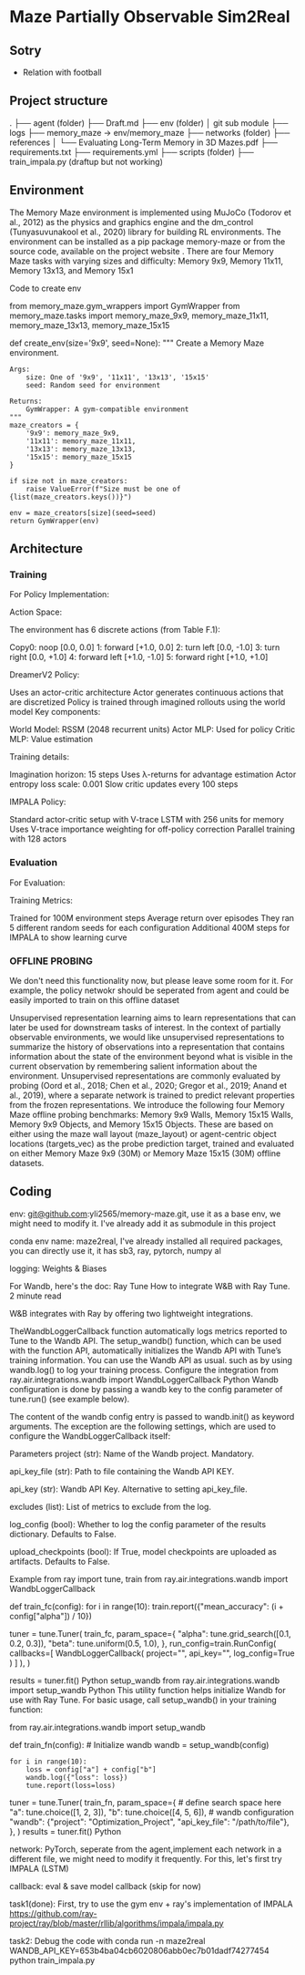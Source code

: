 # Maze Partially Observable Sim2Real

## Sotry

- Relation with football

## Project structure

.
├── agent (folder)
├── Draft.md
├── env (folder)
│   git sub module
├── logs
├── memory_maze -> env/memory_maze
├── networks (folder)
├── references
│   └── Evaluating Long-Term Memory in 3D Mazes.pdf
├── requirements.txt
├── requirements.yml
├── scripts (folder)
├── train_impala.py (draftup but not working)
## Environment

The Memory Maze environment is implemented using MuJoCo (Todorov et al., 2012) as the physics
and graphics engine and the dm_control (Tunyasuvunakool et al., 2020) library for building RL
environments. The environment can be installed as a pip package memory-maze or from the source
code, available on the project website . There are four Memory Maze tasks with varying sizes and
difficulty: Memory 9x9, Memory 11x11, Memory 13x13, and Memory 15x1

Code to create env 

from memory_maze.gym_wrappers import GymWrapper
from memory_maze.tasks import memory_maze_9x9, memory_maze_11x11, memory_maze_13x13, memory_maze_15x15

def create_env(size='9x9', seed=None):
    """
    Create a Memory Maze environment.
    
    Args:
        size: One of '9x9', '11x11', '13x13', '15x15'
        seed: Random seed for environment
    
    Returns:
        GymWrapper: A gym-compatible environment
    """
    maze_creators = {
        '9x9': memory_maze_9x9,
        '11x11': memory_maze_11x11, 
        '13x13': memory_maze_13x13,
        '15x15': memory_maze_15x15
    }
    
    if size not in maze_creators:
        raise ValueError(f"Size must be one of {list(maze_creators.keys())}")
        
    env = maze_creators[size](seed=seed)
    return GymWrapper(env)

## Architecture
### Training
For Policy Implementation:

Action Space:

The environment has 6 discrete actions (from Table F.1):

Copy0: noop [0.0, 0.0]
1: forward [+1.0, 0.0]
2: turn left [0.0, -1.0]
3: turn right [0.0, +1.0]
4: forward left [+1.0, -1.0]
5: forward right [+1.0, +1.0]

DreamerV2 Policy:

Uses an actor-critic architecture
Actor generates continuous actions that are discretized
Policy is trained through imagined rollouts using the world model
Key components:

World Model: RSSM (2048 recurrent units)
Actor MLP: Used for policy
Critic MLP: Value estimation

Training details:

Imagination horizon: 15 steps
Uses λ-returns for advantage estimation
Actor entropy loss scale: 0.001
Slow critic updates every 100 steps

IMPALA Policy:

Standard actor-critic setup with V-trace
LSTM with 256 units for memory
Uses V-trace importance weighting for off-policy correction
Parallel training with 128 actors
### Evaluation
For Evaluation:

Training Metrics:

Trained for 100M environment steps
Average return over episodes
They ran 5 different random seeds for each configuration
Additional 400M steps for IMPALA to show learning curve

### OFFLINE PROBING
We don't need this functionality now, but please leave some room for it. For example, the policy netwokr should be seperated from agent and could be easily imported to train on this offline dataset

Unsupervised representation learning aims to learn representations that can later be used for downstream tasks of interest. In the context of partially observable environments, we would like unsupervised representations to summarize the history of observations into a representation that contains
information about the state of the environment beyond what is visible in the current observation by
remembering salient information about the environment. Unsupervised representations are commonly
evaluated by probing (Oord et al., 2018; Chen et al., 2020; Gregor et al., 2019; Anand et al., 2019),
where a separate network is trained to predict relevant properties from the frozen representations.
We introduce the following four Memory Maze offline probing benchmarks: Memory 9x9 Walls,
Memory 15x15 Walls, Memory 9x9 Objects, and Memory 15x15 Objects. These are based on either
using the maze wall layout (maze_layout) or agent-centric object locations (targets_vec) as
the probe prediction target, trained and evaluated on either Memory Maze 9x9 (30M) or Memory
Maze 15x15 (30M) offline datasets.

## Coding

env: git@github.com:yli2565/memory-maze.git, use it as a base env, we might need to modify it. I've already add it as submodule in this project

conda env name: maze2real, I've already installed all required packages, you can directly use it, it has sb3, ray, pytorch, numpy al

logging: Weights & Biases 

For Wandb, here's the doc:
Ray Tune
How to integrate W&B with Ray Tune.
  2 minute read  

W&B integrates with Ray by offering two lightweight integrations.

TheWandbLoggerCallback function automatically logs metrics reported to Tune to the Wandb API.
The setup_wandb() function, which can be used with the function API, automatically initializes the Wandb API with Tune’s training information. You can use the Wandb API as usual. such as by using wandb.log() to log your training process.
Configure the integration
from ray.air.integrations.wandb import WandbLoggerCallback
Python
Wandb configuration is done by passing a wandb key to the config parameter of tune.run() (see example below).

The content of the wandb config entry is passed to wandb.init() as keyword arguments. The exception are the following settings, which are used to configure the WandbLoggerCallback itself:

Parameters
project (str): Name of the Wandb project. Mandatory.

api_key_file (str): Path to file containing the Wandb API KEY.

api_key (str): Wandb API Key. Alternative to setting api_key_file.

excludes (list): List of metrics to exclude from the log.

log_config (bool): Whether to log the config parameter of the results dictionary. Defaults to False.

upload_checkpoints (bool): If True, model checkpoints are uploaded as artifacts. Defaults to False.

Example
from ray import tune, train
from ray.air.integrations.wandb import WandbLoggerCallback


def train_fc(config):
    for i in range(10):
        train.report({"mean_accuracy": (i + config["alpha"]) / 10})


tuner = tune.Tuner(
    train_fc,
    param_space={
        "alpha": tune.grid_search([0.1, 0.2, 0.3]),
        "beta": tune.uniform(0.5, 1.0),
    },
    run_config=train.RunConfig(
        callbacks=[
            WandbLoggerCallback(
                project="<your-project>", api_key="<your-api-key>", log_config=True
            )
        ]
    ),
)

results = tuner.fit()
Python
setup_wandb
from ray.air.integrations.wandb import setup_wandb
Python
This utility function helps initialize Wandb for use with Ray Tune. For basic usage, call setup_wandb() in your training function:

from ray.air.integrations.wandb import setup_wandb


def train_fn(config):
    # Initialize wandb
    wandb = setup_wandb(config)

    for i in range(10):
        loss = config["a"] + config["b"]
        wandb.log({"loss": loss})
        tune.report(loss=loss)


tuner = tune.Tuner(
    train_fn,
    param_space={
        # define search space here
        "a": tune.choice([1, 2, 3]),
        "b": tune.choice([4, 5, 6]),
        # wandb configuration
        "wandb": {"project": "Optimization_Project", "api_key_file": "/path/to/file"},
    },
)
results = tuner.fit()
Python


network: PyTorch, seperate from the agent,implement each network in a different file, we might need to modify it frequently. For this, let's first try IMPALA (LSTM)

callback: eval & save model callback (skip for now)

task1(done): First, try to use the gym env + ray's implementation of IMPALA https://github.com/ray-project/ray/blob/master/rllib/algorithms/impala/impala.py

task2: Debug the code with conda run -n maze2real WANDB_API_KEY=653b4ba04cb6020806abb0ec7b01dadf74277454 python train_impala.py

